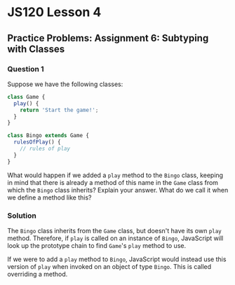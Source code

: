 # JS120 Lesson 4

## Practice Problems: Assignment 6: Subtyping with Classes

### Question 1

Suppose we have the following classes:

```js
class Game {
  play() {
    return 'Start the game!';
  }
}

class Bingo extends Game {
  rulesOfPlay() {
    // rules of play
  }
}
```

What would happen if we added a `play` method to the `Bingo` class, keeping in
mind that there is already a method of this name in the `Game` class from which
the `Bingo` class inherits? Explain your answer. What do we call it when we
define a method like this?

### Solution

The `Bingo` class inherits from the `Game` class, but doesn't have its own
`play` method. Therefore, if `play` is called on an instance of `Bingo`, JavaScript
will look up the prototype chain to find `Game`'s `play` method to use.

If we were to add a `play` method to `Bingo`, JavaScript would instead use this
version of `play` when invoked on an object of type `Bingo`. This is called
overriding a method.
